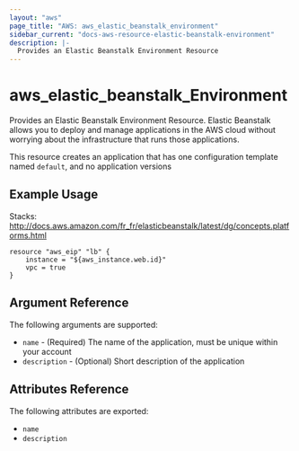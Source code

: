 ```yaml
---
layout: "aws"
page_title: "AWS: aws_elastic_beanstalk_environment"
sidebar_current: "docs-aws-resource-elastic-beanstalk-environment"
description: |-
  Provides an Elastic Beanstalk Environment Resource
---
```


# aws\_elastic\_beanstalk\_<wbr>Environment

Provides an Elastic Beanstalk Environment Resource. Elastic Beanstalk allows 
you to deploy and manage applications in the AWS cloud without worrying about 
the infrastructure that runs those applications.

This resource creates an application that has one configuration template named 
`default`, and no application versions

## Example Usage

Stacks: http://docs.aws.amazon.com/fr_fr/elasticbeanstalk/latest/dg/concepts.platforms.html

```
resource "aws_eip" "lb" {
    instance = "${aws_instance.web.id}"
    vpc = true
}
```

## Argument Reference

The following arguments are supported:

* `name` - (Required) The name of the application, must be unique within your account
* `description` - (Optional) Short description of the application

## Attributes Reference

The following attributes are exported:

* `name`
* `description`

